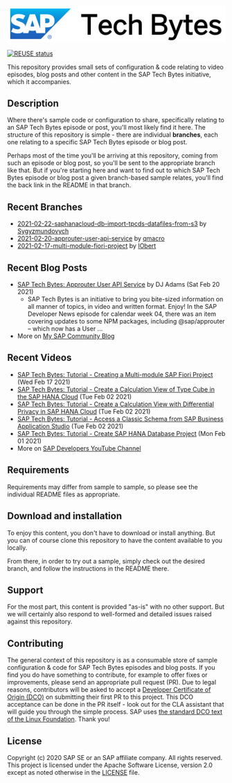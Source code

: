
![SAP Tech Bytes header image](header-image.png)

[![REUSE status](https://api.reuse.software/badge/github.com/SAP-samples/sap-tech-bytes)](https://api.reuse.software/info/github.com/SAP-samples/sap-tech-bytes)

This repository provides small sets of configuration &amp; code relating to video episodes, blog posts and other content in the SAP Tech Bytes initiative, which it accompanies.

## Description

Where there&#x27;s sample code or configuration to share, specifically relating to an SAP Tech Bytes episode or post, you&#x27;ll most likely find it here. The structure of this repository is simple - there are individual **branches**, each one relating to a specific SAP Tech Bytes episode or blog post.

Perhaps most of the time you&#x27;ll be arriving at this repository, coming from such an episode or blog post, so you&#x27;ll be sent to the appropriate branch like that. But if you&#x27;re starting here and want to find out to which SAP Tech Bytes episode or blog post a given branch-based sample relates, you&#x27;ll find the back link in the README in that branch.
 
## Recent Branches
- [2021-02-22-saphanacloud-db-import-tpcds-datafiles-from-s3](https://github.com/SAP-samples/sap-tech-bytes/tree/2021-02-22-saphanacloud-db-import-tpcds-datafiles-from-s3) by [Sygyzmundovych](https://github.com/Sygyzmundovych) 
- [2021-02-20-approuter-user-api-service](https://github.com/SAP-samples/sap-tech-bytes/tree/2021-02-20-approuter-user-api-service) by [qmacro](https://github.com/qmacro) 
- [2021-02-17-multi-module-fiori-project](https://github.com/SAP-samples/sap-tech-bytes/tree/2021-02-17-multi-module-fiori-project) by [IObert](https://github.com/IObert) 

## Recent Blog Posts
- [SAP Tech Bytes: Approuter User API Service](https://blogs.sap.com/?p=1281120) by DJ Adams (Sat Feb 20 2021)
  - SAP Tech Bytes is an initiative to bring you bite-sized information on all manner of topics, in video and written format. Enjoy! In the SAP Developer News episode for calendar week 04, there was an item covering updates to some NPM packages, including @sap/approuter – which now has a User ...
- More on [My SAP Community Blog](https://blogs.sap.com/tag/sap-tech-bytes/)
    
## Recent Videos
- [SAP Tech Bytes: Tutorial - Creating a Multi-module SAP Fiori Project](https://www.youtube.com/watch?v=yvUUBbw85-M) (Wed Feb 17 2021)
- [SAP Tech Bytes: Tutorial - Create a Calculation View of Type Cube in the SAP HANA Cloud](https://www.youtube.com/watch?v=fwwPcYZb-jQ) (Tue Feb 02 2021)
- [SAP Tech Bytes: Tutorial - Create a Calculation View with Differential Privacy in SAP HANA Cloud](https://www.youtube.com/watch?v=kZhATB7yJ-M) (Tue Feb 02 2021)
- [SAP Tech Bytes: Tutorial - Access a Classic Schema from SAP Business Application Studio](https://www.youtube.com/watch?v=ItEvMHWGak0) (Tue Feb 02 2021)
- [SAP Tech Bytes: Tutorial - Create SAP HANA Database Project](https://www.youtube.com/watch?v=O0x7Jt6yre0) (Mon Feb 01 2021)
- More on [SAP Developers YouTube Channel](https://www.youtube.com/playlist?list=PL6RpkC85SLQC3HBShmlMaPu_nL--4f20z)

## Requirements

Requirements may differ from sample to sample, so please see the individual README files as appropriate.

## Download and installation

To enjoy this content, you don&#x27;t have to download or install anything. But you can of course clone this repository to have the content available to you locally.

From there, in order to try out a sample, simply check out the desired branch, and follow the instructions in the README there.

## Support

For the most part, this content is provided &quot;as-is&quot; with no other support. But we will certainly also respond to well-formed and detailed issues raised against this repository.

## Contributing

The general context of this repository is as a consumable store of sample configuration &amp; code for SAP Tech Bytes episodes and blog posts. If you find you do have something to contribute, for example to offer fixes or improvements, please send an appropriate pull request (PR). Due to legal reasons, contributors will be asked to accept a [Developer Certificate of Origin (DCO)](https://en.wikipedia.org/wiki/Developer_Certificate_of_Origin) on submitting their first PR to this project. This DCO acceptance can be done in the PR itself - look out for the CLA assistant that will guide you through the simple process. SAP uses [the standard DCO text of the Linux Foundation](https://developercertificate.org/). Thank you!

## License

Copyright (c) 2020 SAP SE or an SAP affiliate company. All rights reserved. This project is licensed under the Apache Software License, version 2.0 except as noted otherwise in the [LICENSE](LICENSE) file.
